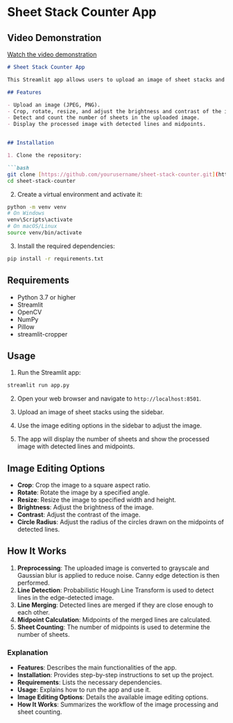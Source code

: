 # Sheet Stack Counter App
## Video Demonstration

[Watch the video demonstration](https://www.loom.com/share/6ce3865a20cd40c7a32459d40964bb81?sid=aa1c4959-1107-440e-864a-e83a10b31b97)

```markdown
# Sheet Stack Counter App

This Streamlit app allows users to upload an image of sheet stacks and count the number of sheets based on detected lines. The app provides various image editing options to improve line detection accuracy.

## Features

- Upload an image (JPEG, PNG).
- Crop, rotate, resize, and adjust the brightness and contrast of the image.
- Detect and count the number of sheets in the uploaded image.
- Display the processed image with detected lines and midpoints.


## Installation

1. Clone the repository:

```bash
git clone [https://github.com/yourusername/sheet-stack-counter.git](https://github.com/VaibhavRamrakhyani/Stack-Sheet-Counter-App.git)
cd sheet-stack-counter
```

2. Create a virtual environment and activate it:

```bash
python -m venv venv
# On Windows
venv\Scripts\activate
# On macOS/Linux
source venv/bin/activate
```

3. Install the required dependencies:

```bash
pip install -r requirements.txt
```

## Requirements

- Python 3.7 or higher
- Streamlit
- OpenCV
- NumPy
- Pillow
- streamlit-cropper

## Usage

1. Run the Streamlit app:

```bash
streamlit run app.py
```

2. Open your web browser and navigate to `http://localhost:8501`.

3. Upload an image of sheet stacks using the sidebar.

4. Use the image editing options in the sidebar to adjust the image.

5. The app will display the number of sheets and show the processed image with detected lines and midpoints.

## Image Editing Options

- **Crop**: Crop the image to a square aspect ratio.
- **Rotate**: Rotate the image by a specified angle.
- **Resize**: Resize the image to specified width and height.
- **Brightness**: Adjust the brightness of the image.
- **Contrast**: Adjust the contrast of the image.
- **Circle Radius**: Adjust the radius of the circles drawn on the midpoints of detected lines.

## How It Works

1. **Preprocessing**: The uploaded image is converted to grayscale and Gaussian blur is applied to reduce noise. Canny edge detection is then performed.
2. **Line Detection**: Probabilistic Hough Line Transform is used to detect lines in the edge-detected image.
3. **Line Merging**: Detected lines are merged if they are close enough to each other.
4. **Midpoint Calculation**: Midpoints of the merged lines are calculated.
5. **Sheet Counting**: The number of midpoints is used to determine the number of sheets.

### Explanation

- **Features**: Describes the main functionalities of the app.
- **Installation**: Provides step-by-step instructions to set up the project.
- **Requirements**: Lists the necessary dependencies.
- **Usage**: Explains how to run the app and use it.
- **Image Editing Options**: Details the available image editing options.
- **How It Works**: Summarizes the workflow of the image processing and sheet counting.


